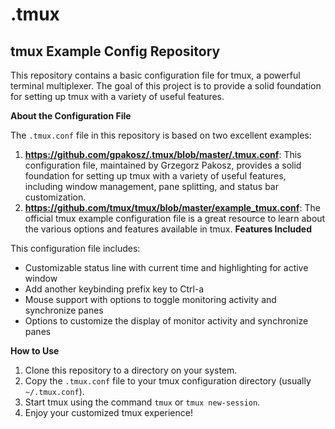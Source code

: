 # .tmux
## tmux Example Config Repository

This repository contains a basic configuration file for tmux, a powerful terminal multiplexer. The goal of this project is to provide a solid foundation for setting up tmux with a variety of useful features.

**About the Configuration File**

The `.tmux.conf` file in this repository is based on two excellent examples:

1. **https://github.com/gpakosz/.tmux/blob/master/.tmux.conf**: This configuration file, maintained by Grzegorz Pakosz, provides a solid foundation for setting up tmux with a variety of useful features, including window management, pane splitting, and status bar customization.
2. **https://github.com/tmux/tmux/blob/master/example_tmux.conf**: The official tmux example configuration file is a great resource to learn about the various options and features available in tmux.
**Features Included**

This configuration file includes:

* Customizable status line with current time and highlighting for active window
* Add another keybinding prefix key to Ctrl-a
* Mouse support with options to toggle monitoring activity and synchronize panes
* Options to customize the display of monitor activity and synchronize panes

**How to Use**

1. Clone this repository to a directory on your system.
2. Copy the `.tmux.conf` file to your tmux configuration directory (usually `~/.tmux.conf`).
3. Start tmux using the command `tmux` or `tmux new-session`.
4. Enjoy your customized tmux experience!
